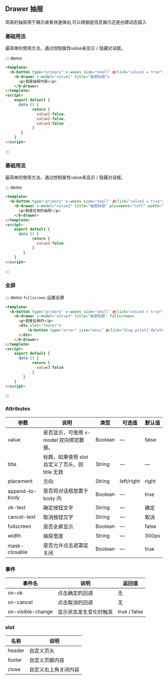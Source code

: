 ## Drawer 抽屉

简易的抽屉用于展示或者快速弹出,可以根据是信息展示还是创建动态插入

### 基础用法

最简单的使用方法，通过控制属性value来显示 / 隐藏对话框。

::: demo
```html  
<template>
  <b-button type="primary" v-waves size="small" @click="value1 = true">open</b-button>
    <b-drawer v-model="value1" title="抽屉标题">
      <p>我是抽屉内容</p>
    </b-drawer>
</template>
<script>
    export default {
      data () {
            return {
              value1:false,
              value2:false,
              value3:false
            }
       }
    }
</script>
```
:::

### 基础用法

最简单的使用方法，通过控制属性value来显示 / 隐藏对话框。

::: demo
```html  
<template>
  <b-button type="primary" v-waves size="small" @click="value2 = true">左侧打开</b-button>
    <b-drawer v-model="value2" title="抽屉标题" placement="left" width="500px">
      <p>我是左侧的抽屉</p>
    </b-drawer>
</template>
<script>
    export default {
      data () {
            return {
              value2:false
            }
        }
    }
</script>
```
:::

### 全屏

::: demo `fullscreen` 设置全屏
```html  
<template>
  <b-button type="primary" v-waves size="small" @click="value3 = true">全屏设置</b-button>
    <b-drawer v-model="value3" title="抽屉标题" fullscreen>
      <p>我是全屏的</p>
      <div slot="footer">
          <b-button type="error" size="mini" @click="$log.print('delete click','danger')" >Delete</b-button>
      </div>
    </b-drawer>
</template>
<script>
    export default {
      data () {
            return {
              value3:false
            }
        }
    }
</script>
```
:::


### Attributes

| 参数      | 说明    | 类型      | 可选值       | 默认值   |
|---------- |-------- |---------- |-------------  |-------- |
| value     | 是否显示，可使用 v-model 双向绑定数据。   | Boolean  |    —       |    false    |
| title     | 标题，如果使用 slot 自定义了页头，则 title 无效   | String  |     —       |     —     |
| placement | 方向   | String  |    left/right      |     right    |
| append-to-body    | 是否将对话框放置于 body 内 | Boolean  |      —      |  true  |
| ok-text     | 确定按钮文字 | String  |      —      | 确定 |
| cancel-text     | 取消按钮文字 | String  |      —      | 取消 |
| fullscreen     | 是否全屏显示 | Boolean  |      —      | false |
| width     | 抽屉宽度 | String  |      —      | 300px |
| mask-closable    | 是否允许点击遮罩层关闭 | Boolean  |      —      | true |

### 事件

| 事件名      | 说明    | 返回值      |
|---------- |-------- |---------- |
| on-ok     | 点击确定的回调   | 无  |
| on-cancel    | 点击取消的回调   | 无  |
| on-visible-change    | 显示状态发生变化时触发   | true / false  |


### slot

| 名称      | 说明    |
|---------- |-------- |
| header     | 自定义页头   |
| footer     | 自定义页脚内容   |
| close     | 自定义右上角关闭内容   |
